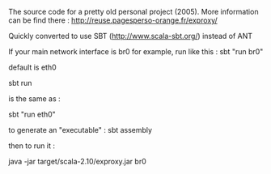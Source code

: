 
The source code for a pretty old personal project (2005).
More information can be find there : http://reuse.pagesperso-orange.fr/exproxy/

Quickly converted to use SBT (http://www.scala-sbt.org/) instead of ANT

If your main network interface is br0 for example, run like this : 
sbt "run br0"


default is eth0

sbt run

is the same as :

sbt "run eth0"



to generate an "executable" : sbt assembly

then to run it : 

java -jar target/scala-2.10/exproxy.jar br0



